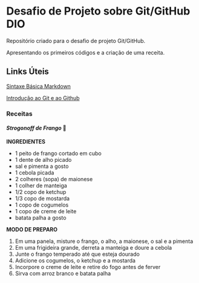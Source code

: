 # Desafio de Projeto sobre Git/GitHub DIO
Repositório criado para o desafio de projeto Git/GitHub.
 
 Apresentando os primeiros códigos e a criação de uma receita.

## Links Úteis
[Sintaxe Básica Markdown](https://www.markdownguide.org/basic-syntax/)

[Introdução ao Git e ao Github](https://web.dio.me/course/introducao-ao-git-e-ao-github/learning/75b9fe49-6ed4-4480-83a7-7e37fc356aa9?back=/track/impulso-javascript-evolution&tab=undefined&moduleId=undefined)

### Receitas
#### _Strogonoff de Frango_ 🐔
   **INGREDIENTES**
 - 1 peito de frango cortado em cubo
 - 1 dente de alho picado
 - sal e pimenta a gosto
 - 1 cebola picada
 - 2 colheres (sopa) de maionese
 - 1 colher de manteiga
 - 1/2 copo de ketchup
 - 1/3 copo de mostarda
 - 1 copo de cogumelos
 - 1 copo de creme de leite
 - batata palha a gosto

  **MODO DE PREPARO**
 1. Em uma panela, misture o frango, o alho, a maionese, o sal e a pimenta
 2. Em uma frigideira grande, derreta a manteiga e doure a cebola
 3. Junte o frango temperado até que esteja dourado
 4. Adicione os cogumelos, o ketchup e a mostarda
 5. Incorpore o creme de leite e retire do fogo antes de ferver
 6. Sirva com arroz branco e batata palha
